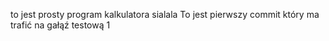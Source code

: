 to jest prosty program kalkulatora
sialala
To jest pierwszy commit który ma trafić na gałąź testową 1